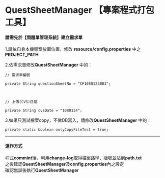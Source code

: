 # QuestSheetManager 【專案程式打包工具】
#### 請需先於【問題單管理系統】建立需求單

1.請依自身本機專案放置位置，修改 <strong>resource/config.properties</strong> 中之 <strong>PROJECT_PATH</strong> <br />

2.依需求單修改<strong>QuestSheetManager</strong> 中的： <br />
<pre><code>// 需求單編號 <br />
private String questionSheetNo = "CF1080123001"; <br /> <br />

// 上傳(CVS)日期 <br />
private String cvsDate = "1080124"; </pre></code>

3.如果只測試檔案copy，不做DB寫入，請修改<strong>QuestSheetManager</strong> 中的： <br />
  <pre><code>private static boolean onlyCopyFileTest = true; </pre></code>
  
***
#### 運作方式
程式<strong>commint</strong>後，利用<strong>change-log</strong>取得檔案路徑、版號並貼到<strong>path.txt</strong><br/>
之後確認<strong>QuestSheetManager</strong>及<strong>config.properties</strong>內之設定<br/>
確認無誤後執行<strong>QuestSheetManager</strong>

